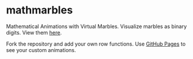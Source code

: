 # mathmarbles
Mathematical Animations with Virtual Marbles.  Visualize marbles as binary digits. View them [here](http://chrisputnam9.github.io/mathmarbles).

Fork the repository and add your own row functions. Use [GitHub Pages](http://chrisputnam9.github.io/mathmarbles) to see your custom animations.
